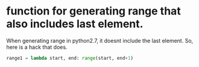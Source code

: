 # function for generating range that also includes last element.

When generating range in python2.7, it doesnt include the last element. So, here is a hack that does.

``` python
range1 = lambda start, end: range(start, end+1)
```